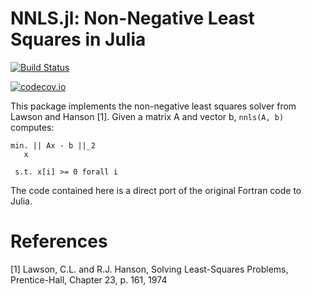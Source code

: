 # NNLS.jl: Non-Negative Least Squares in Julia

[![Build Status](https://travis-ci.org/rdeits/NNLS.jl.svg?branch=master)](https://travis-ci.org/rdeits/NNLS.jl)

[![codecov.io](http://codecov.io/github/rdeits/NNLS.jl/coverage.svg?branch=master)](http://codecov.io/github/rdeits/NNLS.jl?branch=master)

This package implements the non-negative least squares solver from Lawson and Hanson [1]. Given a matrix A and vector b, `nnls(A, b)` computes:

    min. || Ax - b ||_2
       x

     s.t. x[i] >= 0 forall i

The code contained here is a direct port of the original Fortran code to Julia.

# References

[1] Lawson, C.L. and R.J. Hanson, Solving Least-Squares Problems, Prentice-Hall, Chapter 23, p. 161, 1974
